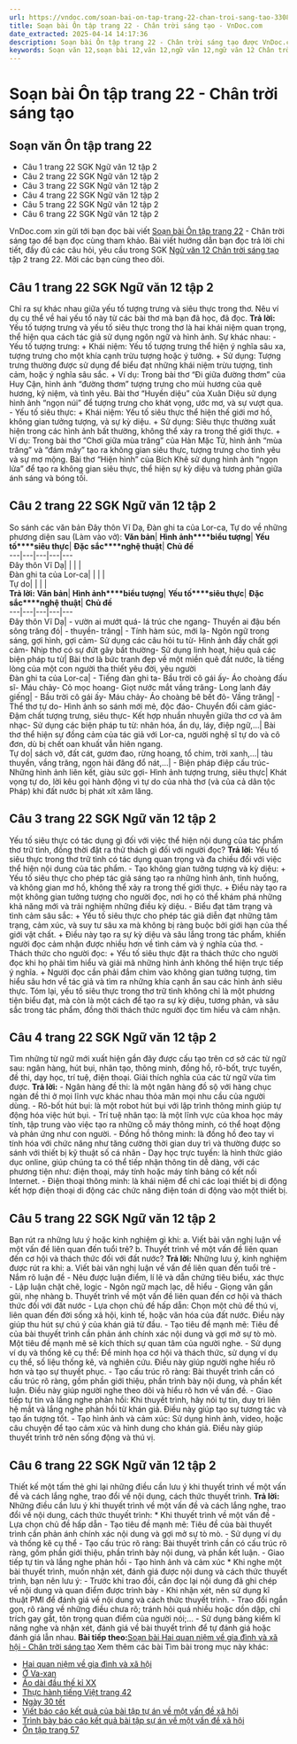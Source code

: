 ```yaml
---
url: https://vndoc.com/soan-bai-on-tap-trang-22-chan-troi-sang-tao-330853
title: Soạn bài Ôn tập trang 22 - Chân trời sáng tạo - VnDoc.com
date_extracted: 2025-04-14 14:17:36
description: Soạn bài Ôn tập trang 22 - Chân trời sáng tạo được VnDoc.com sưu tầm và xin gửi tới bạn đọc cùng tham khảo nhé.
keywords: Soạn văn 12,soạn bài 12,văn 12,ngữ văn 12,ngữ văn 12 Chân trời sáng tạo,soạn ngữ văn 12,giải ngữ văn 12,soạn văn 12 Chân trời sáng tạo,soạn văn 12 Chân trời sáng tạo ngắn nhất,soạn văn 12 tập 2 trang 22 Chân trời sáng tạo,Soạn bài Ôn tập trang 22 Chân trời sáng tạo,Soạn bài Ôn tập trang 22,Soạn bài Ôn tập trang 22 ngắn gọn,soạn văn Ôn tập trang 22,Ôn tập trang 22,soạn văn 12 tập 2 trang 22
---
```


# Soạn bài Ôn tập trang 22 - Chân trời sáng tạo
## Soạn văn Ôn tập trang 22
  * Câu 1 trang 22 SGK Ngữ văn 12 tập 2
  * Câu 2 trang 22 SGK Ngữ văn 12 tập 2
  * Câu 3 trang 22 SGK Ngữ văn 12 tập 2
  * Câu 4 trang 22 SGK Ngữ văn 12 tập 2
  * Câu 5 trang 22 SGK Ngữ văn 12 tập 2
  * Câu 6 trang 22 SGK Ngữ văn 12 tập 2

VnDoc.com xin gửi tới bạn đọc bài viết [Soạn bài Ôn tập trang 22](<https://vndoc.com/soan-bai-on-tap-trang-22-chan-troi-sang-tao-330853>) \- Chân trời sáng tạo để bạn đọc cùng tham khảo. Bài viết hướng dẫn bạn đọc trả lời chi tiết, đầy đủ các câu hỏi, yêu cầu trong SGK [Ngữ văn 12 Chân trời sáng tạo](<https://vndoc.com/soan-van-12-chan-troi-sang-tao>) tập 2 trang 22. Mời các bạn cùng theo dõi.
## Câu 1 trang 22 SGK Ngữ văn 12 tập 2
Chỉ ra sự khác nhau giữa yếu tố tượng trưng và siêu thực trong thơ. Nêu ví dụ cụ thể về hai yếu tố này từ các bài thơ mà bạn đã học, đã đọc.
**Trả lời:**
Yếu tố tượng trưng và yếu tố siêu thực trong thơ là hai khái niệm quan trọng, thể hiện qua cách tác giả sử dụng ngôn ngữ và hình ảnh. Sự khác nhau:
\- Yếu tố tượng trưng:
\+ Khái niệm: Yếu tố tượng trưng thể hiện ý nghĩa sâu xa, tượng trưng cho một khía cạnh trừu tượng hoặc ý tưởng.
\+ Sử dụng: Tượng trưng thường được sử dụng để biểu đạt những khái niệm trừu tượng, tình cảm, hoặc ý nghĩa sâu sắc.
\+ Ví dụ:
Trong bài thơ “Đi giữa đường thơm” của Huy Cận, hình ảnh “đường thơm” tượng trưng cho mùi hương của quê hương, kỷ niệm, và tình yêu.
Bài thơ “Huyền diệu” của Xuân Diệu sử dụng hình ảnh “ngọn núi” để tượng trưng cho khát vọng, ước mơ, và sự vượt qua.
\- Yếu tố siêu thực:
\+ Khái niệm: Yếu tố siêu thực thể hiện thế giới mơ hồ, không gian tưởng tượng, và sự kỳ diệu.
\+ Sử dụng: Siêu thực thường xuất hiện trong các hình ảnh bất thường, không thể xảy ra trong thế giới thực.
\+ Ví dụ:
Trong bài thơ “Chơi giữa mùa trăng” của Hàn Mặc Tử, hình ảnh “mùa trăng” và “đám mây” tạo ra không gian siêu thực, tượng trưng cho tình yêu và sự mơ mộng.
Bài thơ “Hiện hình” của Bích Khê sử dụng hình ảnh “ngọn lửa” để tạo ra không gian siêu thực, thể hiện sự kỳ diệu và tương phản giữa ánh sáng và bóng tối.
## Câu 2 trang 22 SGK Ngữ văn 12 tập 2
So sánh các văn bản Đây thôn Vĩ Dạ, Đàn ghi ta của Lor-ca, Tự do về những phương diện sau \(Làm vào vở\):
**Văn bản**| **Hình ảnh****biểu tượng**| **Yếu tố****siêu thực**| **Đặc sắc****nghệ thuật**| **Chủ đề**  
---|---|---|---|---  
Đây thôn Vĩ Dạ| | | |   
Đàn ghi ta của Lor-ca| | | |   
Tự do| | | |   
**Trả lời:**
**Văn bản**| **Hình ảnh****biểu tượng**| **Yếu tố****siêu thực**| **Đặc sắc****nghệ thuật**| **Chủ đề**  
---|---|---|---|---  
Đây thôn Vĩ Dạ| \- vườn ai mướt quá\- lá trúc che ngang\- Thuyền ai đậu bến sông trăng đó| \- thuyền\- trăng| \- Tính hàm súc, mới lạ\- Ngôn ngữ trong sáng, gợi hình, gợi cảm\- Sử dụng các câu hỏi tu từ\- Hình ảnh đầy chất gợi cảm\- Nhịp thơ có sự đứt gãy bất thường\- Sử dụng linh hoạt, hiệu quả các biện pháp tu từ| Bài thơ là bức tranh đẹp về một miền quê đất nước, là tiếng lòng của một con người tha thiết yêu đời, yêu người  
Đàn ghi ta của Lor-ca| \- Tiếng đàn ghi ta\- Bầu trời cô gái ấy\- Áo choàng đấu sĩ\- Máu chảy\- Cỏ mọc hoang\- Giọt nước mắt vầng trăng\- Long lanh đáy giếng| \- Bầu trời cô gái ấy\- Máu chảy\- Áo choàng bê bết đỏ\- Vầng trăng| \- Thể thơ tự do\- Hình ảnh so sánh mới mẻ, độc đáo\- Chuyển đổi cảm giác\- Đậm chất tượng trưng, siêu thực\- Kết hợp nhuần nhuyễn giữa thơ cơ và âm nhạc\- Sử dụng các biện pháp tu từ: nhân hóa, ẩn dụ, láy, điệp ngữ,…| Bài thơ thể hiện sự đồng cảm của tác giả với Lor-ca, người nghệ sĩ tự do và cô đơn, dù bị chết oan khuất vẫn hiên ngang.  
Tự do| sách vở, đất cát, gươm đao, rừng hoang, tổ chim, trời xanh,…| tàu thuyền, vầng trăng, ngọn hải đăng đổ nát,…| \- Biện pháp điệp cấu trúc\- Những hình ảnh liên kết, giàu sức gợi\- Hình ảnh tượng trưng, siêu thực| Khát vọng tự do, lời kêu gọi hành động vì tự do của nhà thơ \(và của cả dân tộc Pháp\) khi đất nước bị phát xít xâm lăng.  
## Câu 3 trang 22 SGK Ngữ văn 12 tập 2
Yếu tố siêu thực có tác dụng gì đối với việc thể hiện nội dung của tác phẩm thơ trữ tình, đồng thời đặt ra thử thách gì đối với người đọc?
**Trả lời:**
Yếu tố siêu thực trong thơ trữ tình có tác dụng quan trọng và đa chiều đối với việc thể hiện nội dung của tác phẩm.
\- Tạo không gian tưởng tượng và kỳ diệu:
\+ Yếu tố siêu thực cho phép tác giả sáng tạo ra những hình ảnh, tình huống, và không gian mơ hồ, không thể xảy ra trong thế giới thực.
\+ Điều này tạo ra một không gian tưởng tượng cho người đọc, nơi họ có thể khám phá những khả năng mới và trải nghiệm những điều kỳ diệu.
\- Biểu đạt tâm trạng và tình cảm sâu sắc:
\+ Yếu tố siêu thực cho phép tác giả diễn đạt những tâm trạng, cảm xúc, và suy tư sâu xa mà không bị ràng buộc bởi giới hạn của thế giới vật chất.
\+ Điều này tạo ra sự kỳ diệu và sâu lắng trong tác phẩm, khiến người đọc cảm nhận được nhiều hơn về tình cảm và ý nghĩa của thơ.
\- Thách thức cho người đọc:
\+ Yếu tố siêu thực đặt ra thách thức cho người đọc khi họ phải tìm hiểu và giải mã những hình ảnh không thể hiện trực tiếp ý nghĩa.
\+ Người đọc cần phải đắm chìm vào không gian tưởng tượng, tìm hiểu sâu hơn về tác giả và tìm ra những khía cạnh ẩn sau các hình ảnh siêu thực.
Tóm lại, yếu tố siêu thực trong thơ trữ tình không chỉ là một phương tiện biểu đạt, mà còn là một cách để tạo ra sự kỳ diệu, tương phản, và sâu sắc trong tác phẩm, đồng thời thách thức người đọc tìm hiểu và cảm nhận.
## Câu 4 trang 22 SGK Ngữ văn 12 tập 2
Tìm những từ ngữ mới xuất hiện gần đây được cấu tạo trên cơ sở các từ ngữ sau: ngân hàng, hút bụi, nhân tạo, thông minh, đồng hồ, rô-bốt, trực tuyến, đề thi, dạy học, trí tuệ, điện thoại. Giải thích nghĩa của các từ ngữ vừa tìm được.
**Trả lời:**
\- Ngân hàng đề thi: là một ngân hàng đồ sộ với hàng chục ngàn đề thi ở mọi lĩnh vực khác nhau thỏa mãn mọi nhu cầu của người dùng.
\- Rô-bốt hút bụi: là một robot hút bụi với lập trình thông minh giúp tự động hóa việc hút bụi.
\- Trí tuệ nhân tạo: là một lĩnh vực của khoa học máy tính, tập trung vào việc tạo ra những cỗ máy thông minh, có thể hoạt động và phản ứng như con người.
\- Đồng hồ thông minh: là đồng hồ đeo tay vi tính hóa với chức năng như tăng cường thời gian duy trì và thường được so sánh với thiết bị kỹ thuật số cá nhân
\- Dạy học trực tuyến: là hình thức giáo dục online, giúp chúng ta có thể tiếp nhận thông tin dễ dàng, với các phương tiện như: điện thoại, máy tính hoặc máy tính bảng có kết nối Internet.
\- Điện thoại thông minh: là khái niệm để chỉ các loại thiết bị di động kết hợp điện thoại di động các chức năng điện toán di động vào một thiết bị.
## Câu 5 trang 22 SGK Ngữ văn 12 tập 2
Bạn rút ra những lưu ý hoặc kinh nghiệm gì khi:
a. Viết bài văn nghị luận về một vấn đề liên quan đến tuổi trẻ?
b. Thuyết trình về một vấn đề liên quan đến cơ hội và thách thức đối với đất nước?
**Trả lời:**
Những lưu ý, kinh nghiệm được rút ra khi:
a. Viết bài văn nghị luận về vấn đề liên quan đến tuổi trẻ
\- Nắm rõ luận đề
\- Nêu được luận điểm, lí lẽ và dẫn chứng tiêu biểu, xác thực
\- Lập luận chặt chẽ, logic
\- Ngôn ngữ mạch lạc, dễ hiểu
\- Giọng văn gần gũi, nhẹ nhàng
b. Thuyết trình về một vấn đề liên quan đến cơ hội và thách thức đối với đất nước
\- Lựa chọn chủ đề hấp dẫn: Chọn một chủ đề thú vị, liên quan đến đời sống xã hội, kinh tế, hoặc văn hóa của đất nước. Điều này giúp thu hút sự chú ý của khán giả từ đầu.
\- Tạo tiêu đề mạnh mẽ: Tiêu đề của bài thuyết trình cần phản ánh chính xác nội dung và gợi mở sự tò mò. Một tiêu đề mạnh mẽ sẽ kích thích sự quan tâm của người nghe.
\- Sử dụng ví dụ và thống kê cụ thể: Để minh họa cơ hội và thách thức, sử dụng ví dụ cụ thể, số liệu thống kê, và nghiên cứu. Điều này giúp người nghe hiểu rõ hơn và tạo sự thuyết phục.
\- Tạo cấu trúc rõ ràng: Bài thuyết trình cần có cấu trúc rõ ràng, gồm phần giới thiệu, phần trình bày nội dung, và phần kết luận. Điều này giúp người nghe theo dõi và hiểu rõ hơn về vấn đề.
\- Giao tiếp tự tin và lắng nghe phản hồi: Khi thuyết trình, hãy nói tự tin, duy trì liên hệ mắt và lắng nghe phản hồi từ khán giả. Điều này giúp tạo sự tương tác và tạo ấn tượng tốt.
\- Tạo hình ảnh và cảm xúc: Sử dụng hình ảnh, video, hoặc câu chuyện để tạo cảm xúc và hình dung cho khán giả. Điều này giúp thuyết trình trở nên sống động và thú vị.
## Câu 6 trang 22 SGK Ngữ văn 12 tập 2
Thiết kế một tấm thẻ ghi lại những điều cần lưu ý khi thuyết trình về một vấn đề và cách lắng nghe, trao đổi về nội dung, cách thức thuyết trình.
**Trả lời:**
Những điều cần lưu ý khi thuyết trình về một vấn đề và cách lắng nghe, trao đổi về nội dung, cách thức thuyết trình:
\* Khi thuyết trình về một vấn đề
\- Lựa chọn chủ đề hấp dẫn
\- Tạo tiêu đề mạnh mẽ: Tiêu đề của bài thuyết trình cần phản ánh chính xác nội dung và gợi mở sự tò mò.
\- Sử dụng ví dụ và thống kê cụ thể
\- Tạo cấu trúc rõ ràng: Bài thuyết trình cần có cấu trúc rõ ràng, gồm phần giới thiệu, phần trình bày nội dung, và phần kết luận.
\- Giao tiếp tự tin và lắng nghe phản hồi
\- Tạo hình ảnh và cảm xúc
\* Khi nghe một bài thuyết trình, muốn nhận xét, đánh giá được nội dung và cách thức thuyết trình, bạn nên lưu ý:
\- Trước khi trao đổi, cần đọc lại nội dung đã ghi chép về nội dung và quan điểm được trình bày
\- Khi nhận xét, nên sử dụng kĩ thuật PMI để đánh giá về nội dung và cách thức thuyết trình.
\- Trao đổi ngắn gọn, rõ ràng về những điều chưa rõ; tránh hỏi quá nhiều hoặc dồn dập, chỉ trích gay gắt, tôn trọng quan điểm của người nói;…
\- Sử dụng bảng kiểm kĩ năng nghe và nhận xét, đánh giá về bài thuyết trình để tự đánh giá hoặc đánh giá lẫn nhau.
**Bài tiếp theo:**[Soạn bài Hai quan niệm về gia đình và xã hội - Chân trời sáng tạo](<https://vndoc.com/soan-bai-hai-quan-niem-ve-gia-dinh-va-xa-hoi-chan-troi-sang-tao-330906>)
Xem thêm các bài Tìm bài trong mục này khác:
  * [Hai quan niệm về gia đình và xã hội](</soan-bai-hai-quan-niem-ve-gia-dinh-va-xa-hoi-chan-troi-sang-tao-330906>)
  * [Ở Va-xan](</soan-bai-o-va-xan-chan-troi-sang-tao-330907>)
  * [Áo dài đầu thế kỉ XX](</soan-bai-ao-dai-dau-the-ki-xx-chan-troi-sang-tao-330910>)
  * [Thực hành tiếng Việt trang 42](</soan-bai-thuc-hanh-tieng-viet-trang-42-chan-troi-sang-tao-330911>)
  * [Ngày 30 tết](</soan-bai-ngay-30-tet-chan-troi-sang-tao-330912>)
  * [Viết báo cáo kết quả của bài tập tự án về một vấn đề xã hội](</soan-bai-viet-bao-cao-ket-qua-cua-bai-tap-tu-an-ve-mot-van-de-xa-hoi-chan-troi-sang-tao-330914>)
  * [Trình bày báo cáo kết quả bài tập sự án về một vấn đề xã hội](</soan-bai-trinh-bay-bao-cao-ket-qua-bai-tap-su-an-ve-mot-van-de-xa-hoi-chan-troi-sang-tao-330917>)
  * [Ôn tập trang 57](</soan-bai-on-tap-trang-57-chan-troi-sang-tao-330920>)

